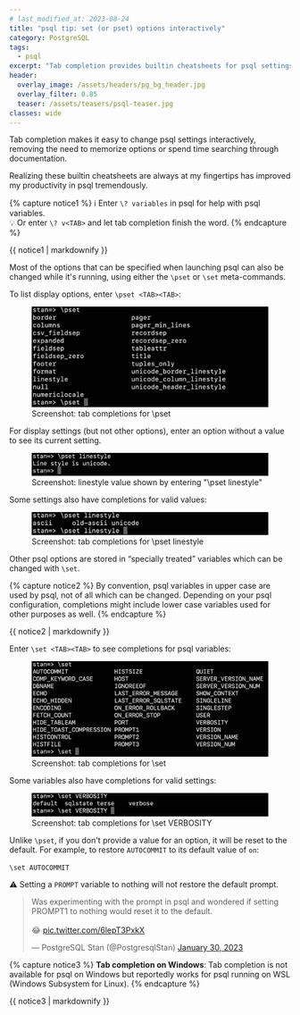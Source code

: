 ```yaml
---
# last_modified_at: 2023-08-24
title: "psql tip: set (or pset) options interactively"
category: PostgreSQL
tags:
  - psql
excerpt: "Tab completion provides builtin cheatsheets for psql settings."
header:
  overlay_image: /assets/headers/pg_bg_header.jpg
  overlay_filter: 0.85
  teaser: /assets/teasers/psql-teaser.jpg
classes: wide
---
```


Tab completion makes it easy to change psql settings interactively, removing the need to memorize options or spend time searching through documentation.

Realizing these builtin cheatsheets are always at my fingertips has improved my productivity in psql tremendously.

{% capture notice1 %}
:information_source: Enter `\? variables` in psql for help with psql variables.<br>
:bulb: Or enter `\? v<TAB>` and let tab completion finish the word.
{% endcapture %}<div class="notice--info">{{ notice1 | markdownify }}</div>

Most of the options that can be specified when launching psql can also be changed while it's running, using either the `\pset` or `\set` meta-commands.

<!-- Use `\pset` to change the value of variables that control display settings.  -->
To list display options, enter `\pset <TAB><TAB>`:

<figure class="align-center">
  <a href="/assets/ss/autocomplete/s3.jpg" title="tab completions for '\pset '" alt="psql tab completion example">
  <img src="/assets/ss/autocomplete/s3.jpg" alt=""></a>
  <figcaption>Screenshot: tab completions for \pset</figcaption>
</figure>

For display settings (but not other options), enter an option without a value to see its current setting.

<figure class="align-center">
  <a href="/assets/ss/autocomplete/s5.jpg" title="output for: \pset linestyle" alt="psql output example">
  <img src="/assets/ss/autocomplete/s5.jpg" alt=""></a>
  <figcaption>Screenshot: linestyle value shown by entering "\pset linestyle"</figcaption>
</figure>


Some settings also have completions for valid values:

<figure class="align-center">
  <a href="/assets/ss/autocomplete/s4.jpg" title="tab completions for '\pset linestyle '" alt="psql tab completion example">
  <img src="/assets/ss/autocomplete/s4.jpg" alt=""></a>
  <figcaption>Screenshot: tab completions for \pset linestyle</figcaption>
</figure>


Other psql options are stored in “specially treated” variables which can be changed with `\set`.

{% capture notice2 %}
By convention, psql variables in upper case are used by psql, not of all which can be changed. Depending on your psql configuration, completions might include lower case variables used for other purposes as well.
{% endcapture %}<div class="notice--info">{{ notice2 | markdownify }}</div>

Enter `\set <TAB><TAB>` to see completions for psql variables:

<figure class="align-center">
  <a href="/assets/ss/autocomplete/s1.jpg" title="tab completions for '\set '" alt="psql tab completion example">
  <img src="/assets/ss/autocomplete/s1.jpg" alt=""></a>
  <figcaption>Screenshot: tab completions for \set</figcaption>
</figure>

Some variables also have completions for valid settings:

<figure class="align-center">
  <a href="/assets/ss/autocomplete/s2.jpg" title="tab completions for '\set VERBOSITY '" alt="psql tab completion example">
  <img src="/assets/ss/autocomplete/s2.jpg" alt=""></a>
  <figcaption>Screenshot: tab completions for \set VERBOSITY</figcaption>
</figure>

Unlike `\pset`, if you don't provide a value for an option, it will be reset to the default. For example, to restore `AUTOCOMMIT` to its default value of `on`:

`\set AUTOCOMMIT`



:warning: Setting a `PROMPT` variable to nothing will not restore the default prompt.

<blockquote class="twitter-tweet"><p lang="en" dir="ltr">Was experimenting with the prompt in psql and wondered if setting PROMPT1 to nothing would reset it to the default.<br><br>😂 <a href="https://t.co/6lepT3PxkX">pic.twitter.com/6lepT3PxkX</a></p>&mdash; PostgreSQL Stan (@PostgresqlStan) <a href="https://twitter.com/PostgresqlStan/status/1619853017599320065?ref_src=twsrc%5Etfw">January 30, 2023</a></blockquote> <script async src="https://platform.twitter.com/widgets.js" charset="utf-8"></script>


{% capture notice3 %}
**Tab completion on Windows**: Tab completion is not available for psql on Windows but reportedly works for psql running on WSL (Windows Subsystem for Linux).
{% endcapture %}<div class="notice--info">{{ notice3 | markdownify }}</div>

<!-- - Tab completion for psql is provided by the Readline library on Linux and Editline library on BSD-based systems such as macOS. It is typically activated by pressing tab but can vary by configuration. -->


<!-- With help from tab completion, changing psql settings interactively removes the need to memorize psql options or spend time searching through documentation. -->


<!-- Tab completion removes the need to memorize psql options or spend time searching through documentation. -->

<!-- Most psql settings can be changed interactively with `\pset` (for display settings) or `\set` (for other options). -->

<!-- Display settings can be changed with `\pset` and other options with `\set`. -->

<!-- Display settings can be changed with `\pset` and other options with `\set`. Tab completion provides concise, builtin cheatsheets, removing the need to memorize options or spend time searching through the excellent but lengthy documentation. -->

<!-- ## Display Settings -->

<!-- ## Options -->
